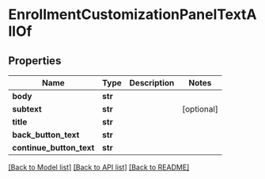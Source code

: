# EnrollmentCustomizationPanelTextAllOf

## Properties
Name | Type | Description | Notes
------------ | ------------- | ------------- | -------------
**body** | **str** |  | 
**subtext** | **str** |  | [optional] 
**title** | **str** |  | 
**back_button_text** | **str** |  | 
**continue_button_text** | **str** |  | 

[[Back to Model list]](../README.md#documentation-for-models) [[Back to API list]](../README.md#documentation-for-api-endpoints) [[Back to README]](../README.md)


